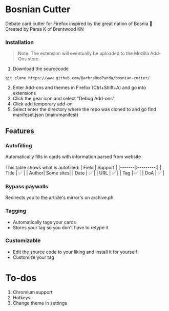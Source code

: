 # Bosnian Cutter

Debate card cutter for Firefox inspired by the great nation of Bosnia 💪 <br>
Created by Parsa K of Brentwood KN

### Installation
> Note: The extension will eventually be uploaded to the Mozilla Add-Ons store
1. Download the sourcecode
```
git clone https://www.github.com/BarbraRedPanda/bosnian-cutter/
```
2. Enter Add-ons and themes in Firefox (Ctrl+Shift+A) and go into extensions
3. Click the gear icon and select "Debug Add-ons"
4. Click add temporary add-on
5. Select enter the directory where the repo was cloned to and go find manifeset.json (main/manifest)

## Features
### Autofilling
Automatically fills in cards with information parsed from website 
<br><br>
This table shows what is autofilled:
| Field | Support   |
|-------|:---------:|
| Title | ✅        | 
| Author| Some sites|
| Date  | ✅        |
| URL   | ✅        |
| Tag   | ✅        |
| DoA   | ✅        |
### Bypass paywalls
Redirects you to the article's mirror's on archive.ph
### Tagging
* Automatically tags your cards 
* Stores your tag so you don't have to retype it
### Customizable
* Edit the source code to your liking and install it for yourself
* Customize your tag

# To-dos
1. Chromium support
2. Hotkeys
3. Change theme in settings


